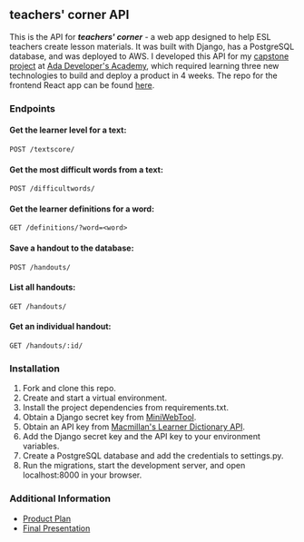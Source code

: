 ## teachers' corner API
This is the API for _**teachers' corner**_ - a web app designed to help ESL teachers create lesson materials. It was built with Django, has a PostgreSQL database, and was deployed to AWS. I developed this API for my [capstone project](https://github.com/Ada-C10/capstone) at [Ada Developer's Academy](https://www.adadevelopersacademy.org/), which required learning three new technologies to build and deploy a product in 4 weeks. The repo for the frontend React app can be found [here](https://github.com/valgidzi/capstone-frontend).

### Endpoints
#### Get the learner level for a text:
```
POST /textscore/
```
#### Get the most difficult words from a text:
```
POST /difficultwords/
```
#### Get the learner definitions for a word:
```
GET /definitions/?word=<word>
```
#### Save a handout to the database:
```
POST /handouts/
```
#### List all handouts:
```
GET /handouts/
```
#### Get an individual handout:
```
GET /handouts/:id/
```

### Installation
1. Fork and clone this repo.
2. Create and start a virtual environment. 
3. Install the project dependencies from requirements.txt.
4. Obtain a Django secret key from [MiniWebTool](https://www.miniwebtool.com/django-secret-key-generator/).
5. Obtain an API key from [Macmillan's Learner Dictionary API](https://dictionaryapi.com/products/api-learners-dictionary).
5. Add the Django secret key and the API key to your environment variables.
6. Create a PostgreSQL database and add the credentials to settings.py.
7. Run the migrations, start the development server, and open localhost:8000 in your browser.

### Additional Information
- [Product Plan](https://gist.github.com/valgidzi/e037125c8837582d2210fecd686c9555)
- [Final Presentation](https://docs.google.com/presentation/d/e/2PACX-1vTpgkRBOeK0xTDHuPom7tVmaXhq6Qss1ogIvHlEAFZghKgFtRJ6Ep9M0Un5tplXUoNs0-VTWZDgld-S/pub?start=false&loop=false&delayms=3000)
